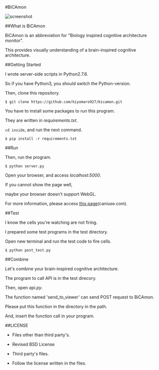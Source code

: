#BiCAmon

![screenshot](https://raw.github.com/wiki/kiyomaro927/MouseBrainVisualizationOnWeb/images/screen_shot.png)

##What is BiCAmon

BiCAmon is an abbreviation for "Biology inspired cognitive architecture monitor".

This provides visually understanding of a brain-inspired cognitive architecture.

##Getting Started

I wrote server-side scripts in Python2.7.6.

So if you have Python3, you should switch the Python-version.

Then, clone this repository.

```
$ git clone https://github.com/kiyomaro927/bicamon.git
```

You have to install some packages to run this program.

They are written in _requirements.txt_.

```cd inside```, and run the next command.

```
$ pip install -r requirements.txt
```

##Run

Then, run the program.

```
$ python server.py
```

Open your browser, and access _localhost:5000_.

If you cannot show the page well,

maybe your browser doesn't support WebGL.

For more information, please access [this page](http://caniuse.com/#search=webgl)(caniuse.com).

##Test

I know the cells you're watching are not firing.

I prepared some test programs in the test directory.

Open new terminal and run the test code to fire cells.

```
$ python post_test.py
```

##Combine

Let's combine your brain-inspired cognitive architecture.

The program to call API is in the test direcory.

Then, open _api.py_.

The function named 'send_to_viewer' can send POST request to BiCAmon.

Please put this function in the directory in the path.

And, insert the function call in your program.

##LICENSE

* Files other than third party's.
 - Revised BSD License

* Third party's files.
 - Follow the license written in the files.

